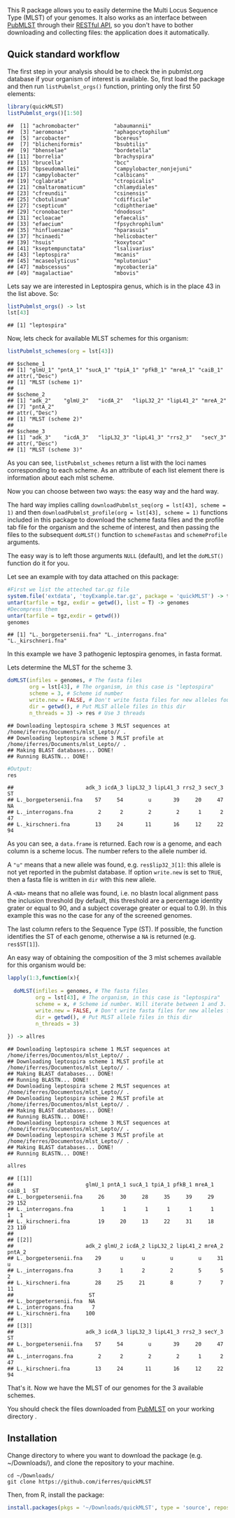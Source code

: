 This R package allows you to easily determine the Multi Locus Sequence Type (MLST) of your genomes. It also works as an interface between [PubMLST](https://pubmlst.org/) through their [RESTful API](https://pubmlst.org/rest/), so you don't have to bother downloading and collecting files: the application does it automatically.

Quick standard workflow
-----------------------

The first step in your analysis should be to check the in pubmlst.org database if your organism of interest is available. So, first load the package and then run `listPubmlst_orgs()` function, printing only the first 50 elements:

``` r
library(quickMLST)
listPubmlst_orgs()[1:50]
```

    ##  [1] "achromobacter"           "abaumannii"             
    ##  [3] "aeromonas"               "aphagocytophilum"       
    ##  [5] "arcobacter"              "bcereus"                
    ##  [7] "blicheniformis"          "bsubtilis"              
    ##  [9] "bhenselae"               "bordetella"             
    ## [11] "borrelia"                "brachyspira"            
    ## [13] "brucella"                "bcc"                    
    ## [15] "bpseudomallei"           "campylobacter_nonjejuni"
    ## [17] "campylobacter"           "calbicans"              
    ## [19] "cglabrata"               "ctropicalis"            
    ## [21] "cmaltaromaticum"         "chlamydiales"           
    ## [23] "cfreundii"               "csinensis"              
    ## [25] "cbotulinum"              "cdifficile"             
    ## [27] "csepticum"               "cdiphtheriae"           
    ## [29] "cronobacter"             "dnodosus"               
    ## [31] "ecloacae"                "efaecalis"              
    ## [33] "efaecium"                "fpsychrophilum"         
    ## [35] "hinfluenzae"             "hparasuis"              
    ## [37] "hcinaedi"                "helicobacter"           
    ## [39] "hsuis"                   "koxytoca"               
    ## [41] "kseptempunctata"         "lsalivarius"            
    ## [43] "leptospira"              "mcanis"                 
    ## [45] "mcaseolyticus"           "mplutonius"             
    ## [47] "mabscessus"              "mycobacteria"           
    ## [49] "magalactiae"             "mbovis"

Lets say we are interested in Leptospira genus, which is in the place 43 in the list above. So:

``` r
listPubmlst_orgs() -> lst
lst[43]
```

    ## [1] "leptospira"

Now, lets check for available MLST schemes for this organism:

``` r
listPubmlst_schemes(org = lst[43])
```

    ## $scheme_1
    ## [1] "glmU_1" "pntA_1" "sucA_1" "tpiA_1" "pfkB_1" "mreA_1" "caiB_1"
    ## attr(,"Desc")
    ## [1] "MLST (scheme 1)"
    ## 
    ## $scheme_2
    ## [1] "adk_2"    "glmU_2"   "icdA_2"   "lipL32_2" "lipL41_2" "mreA_2"  
    ## [7] "pntA_2"  
    ## attr(,"Desc")
    ## [1] "MLST (scheme 2)"
    ## 
    ## $scheme_3
    ## [1] "adk_3"    "icdA_3"   "lipL32_3" "lipL41_3" "rrs2_3"   "secY_3"  
    ## attr(,"Desc")
    ## [1] "MLST (scheme 3)"

As you can see, `listPubmlst_schemes` return a list with the loci names corresponding to each scheme. As an attribute of each list element there is information about each mlst scheme.

Now you can choose between two ways: the easy way and the hard way.

The hard way implies calling `downloadPubmlst_seq(org = lst[43], scheme = 1)` and then `downloadPubmlst_profile(org = lst[43], scheme = 1)` functions included in this package to download the scheme fasta files and the profile tab file for the organism and the scheme of interest, and then passing the files to the subsequent `doMLST()` function to `schemeFastas` and `schemeProfile` arguments.

The easy way is to left those arguments `NULL` (default), and let the `doMLST()` function do it for you.

Let see an example with toy data attached on this package:

``` r
#First we list the atteched tar.gz file
system.file('extdata', 'toyExample.tar.gz', package = 'quickMLST') -> tgz
untar(tarfile = tgz, exdir = getwd(), list = T) -> genomes
#Decompress them
untar(tarfile = tgz,exdir = getwd())
genomes
```

    ## [1] "L._borgpetersenii.fna" "L._interrogans.fna"    "L._kirschneri.fna"

In this example we have 3 pathogenic leptospira genomes, in fasta format.

Lets determine the MLST for the scheme 3.

``` r
doMLST(infiles = genomes, # The fasta files
       org = lst[43], # The organism, in this case is "leptospira"
       scheme = 3, # Scheme id number
       write.new = FALSE, # Don't write fasta files for new alleles found
       dir = getwd(), # Put MLST allele files in this dir
       n_threads = 3) -> res # Use 3 threads
```

    ## Downloading leptospira scheme 3 MLST sequences at /home/iferres/Documents/mlst_Lepto// .
    ## Downloading leptospira scheme 3 MLST profile at /home/iferres/Documents/mlst_Lepto// .
    ## Making BLAST databases... DONE!
    ## Running BLASTN... DONE!

``` r
#Output:
res
```

    ##                       adk_3 icdA_3 lipL32_3 lipL41_3 rrs2_3 secY_3 ST
    ## L._borgpetersenii.fna    57     54        u       39     20     47 NA
    ## L._interrogans.fna        2      2        2        2      1      2 47
    ## L._kirschneri.fna        13     24       11       16     12     22 94

As you can see, a `data.frame` is returned. Each row is a genome, and each column is a scheme locus. The number refers to the allele number id.

A `"u"` means that a new allele was found, e.g. `res$lip32_3[1]`: this allele is not yet reported in the pubmlst database. If option `write.new` is set to `TRUE`, then a fasta file is written in `dir` with this new allele.

A `<NA>` means that no allele was found, i.e. no blastn local alignment pass the inclusion threshold (by default, this threshold are a percentage identity grater or equal to 90, and a subject coverage greater or equal to 0.9). In this example this was no the case for any of the screened genomes.

The last column refers to the Sequence Type (ST). If possible, the function identifies the ST of each genome, otherwise a `NA` is returned (e.g. `res$ST[1]`).

An easy way of obtaining the composition of the 3 mlst schemes available for this organism would be:

``` r
lapply(1:3,function(x){
  
  doMLST(infiles = genomes, # The fasta files
         org = lst[43], # The organism, in this case is "leptospira"
         scheme = x, # Scheme id number. Will iterate between 1 and 3.
         write.new = FALSE, # Don't write fasta files for new alleles found
         dir = getwd(), # Put MLST allele files in this dir
         n_threads = 3)
  
}) -> allres
```

    ## Downloading leptospira scheme 1 MLST sequences at /home/iferres/Documentos/mlst_Lepto// .
    ## Downloading leptospira scheme 1 MLST profile at /home/iferres/Documentos/mlst_Lepto// .
    ## Making BLAST databases... DONE!
    ## Running BLASTN... DONE!
    ## Downloading leptospira scheme 2 MLST sequences at /home/iferres/Documentos/mlst_Lepto// .
    ## Downloading leptospira scheme 2 MLST profile at /home/iferres/Documentos/mlst_Lepto// .
    ## Making BLAST databases... DONE!
    ## Running BLASTN... DONE!
    ## Downloading leptospira scheme 3 MLST sequences at /home/iferres/Documentos/mlst_Lepto// .
    ## Downloading leptospira scheme 3 MLST profile at /home/iferres/Documentos/mlst_Lepto// .
    ## Making BLAST databases... DONE!
    ## Running BLASTN... DONE!

``` r
allres
```

    ## [[1]]
    ##                       glmU_1 pntA_1 sucA_1 tpiA_1 pfkB_1 mreA_1 caiB_1  ST
    ## L._borgpetersenii.fna     26     30     28     35     39     29     29 152
    ## L._interrogans.fna         1      1      1      1      1      1      1   1
    ## L._kirschneri.fna         19     20     13     22     31     18     23 110
    ## 
    ## [[2]]
    ##                       adk_2 glmU_2 icdA_2 lipL32_2 lipL41_2 mreA_2 pntA_2
    ## L._borgpetersenii.fna    29      u      u        u        u     31      u
    ## L._interrogans.fna        3      1      2        2        5      5      2
    ## L._kirschneri.fna        28     25     21        8        7      7     11
    ##                        ST
    ## L._borgpetersenii.fna  NA
    ## L._interrogans.fna      7
    ## L._kirschneri.fna     100
    ## 
    ## [[3]]
    ##                       adk_3 icdA_3 lipL32_3 lipL41_3 rrs2_3 secY_3 ST
    ## L._borgpetersenii.fna    57     54        u       39     20     47 NA
    ## L._interrogans.fna        2      2        2        2      1      2 47
    ## L._kirschneri.fna        13     24       11       16     12     22 94

That's it. Now we have the MLST of our genomes for the 3 available schemes.

You should check the files downloaded from [PubMLST](https://pubmlst.org/) on your working directory .

Installation
------------

Change directory to where you want to download the package (e.g. ~/Downloads/), and clone the repository to your machine. 

```
cd ~/Downloads/
git clone https://github.com/iferres/quickMLST
```
Then, from R, install the package:

```r
install.packages(pkgs = '~/Downloads/quickMLST', type = 'source', repos = NULL)
```

